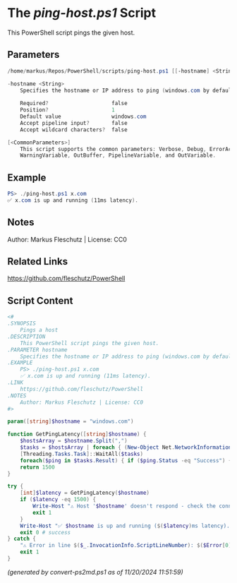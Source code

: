 The *ping-host.ps1* Script
===========================

This PowerShell script pings the given host.

Parameters
----------
```powershell
/home/markus/Repos/PowerShell/scripts/ping-host.ps1 [[-hostname] <String>] [<CommonParameters>]

-hostname <String>
    Specifies the hostname or IP address to ping (windows.com by default)
    
    Required?                    false
    Position?                    1
    Default value                windows.com
    Accept pipeline input?       false
    Accept wildcard characters?  false

[<CommonParameters>]
    This script supports the common parameters: Verbose, Debug, ErrorAction, ErrorVariable, WarningAction, 
    WarningVariable, OutBuffer, PipelineVariable, and OutVariable.
```

Example
-------
```powershell
PS> ./ping-host.ps1 x.com
✅ x.com is up and running (11ms latency).

```

Notes
-----
Author: Markus Fleschutz | License: CC0

Related Links
-------------
https://github.com/fleschutz/PowerShell

Script Content
--------------
```powershell
<#
.SYNOPSIS
	Pings a host
.DESCRIPTION
	This PowerShell script pings the given host.
.PARAMETER hostname
	Specifies the hostname or IP address to ping (windows.com by default)
.EXAMPLE
	PS> ./ping-host.ps1 x.com
	✅ x.com is up and running (11ms latency).
.LINK
	https://github.com/fleschutz/PowerShell
.NOTES
	Author: Markus Fleschutz | License: CC0
#>

param([string]$hostname = "windows.com")

function GetPingLatency([string]$hostname) {
	$hostsArray = $hostname.Split(",")
	$tasks = $hostsArray | foreach { (New-Object Net.NetworkInformation.Ping).SendPingAsync($_,1500) }
	[Threading.Tasks.Task]::WaitAll($tasks)
	foreach($ping in $tasks.Result) { if ($ping.Status -eq "Success") { return $ping.RoundtripTime } }
	return 1500
}

try {
	[int]$latency = GetPingLatency($hostname)
	if ($latency -eq 1500) {
		Write-Host "⚠️ Host '$hostname' doesn't respond - check the connection or maybe the host is down."
		exit 1
	} 
	Write-Host "✅ $hostname is up and running ($($latency)ms latency)."
	exit 0 # success
} catch {
	"⚠️ Error in line $($_.InvocationInfo.ScriptLineNumber): $($Error[0])"
	exit 1
}
```

*(generated by convert-ps2md.ps1 as of 11/20/2024 11:51:59)*
